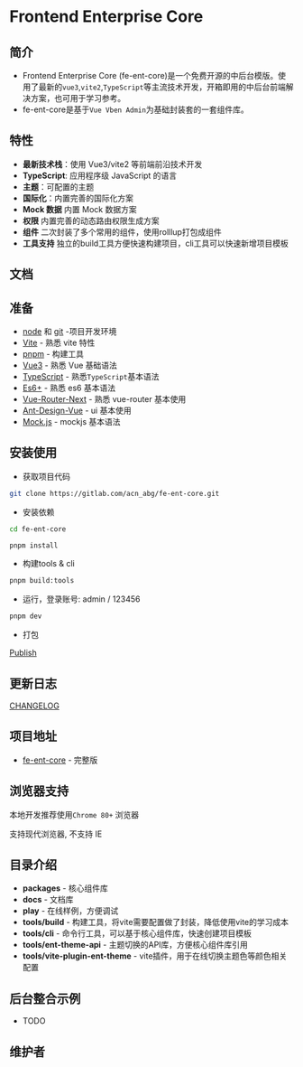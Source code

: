 <div>
<h1>Frontend Enterprise Core</h1>
</div>

## 简介

- Frontend Enterprise Core (fe-ent-core)是一个免费开源的中后台模版。使用了最新的`vue3`,`vite2`,`TypeScript`等主流技术开发，开箱即用的中后台前端解决方案，也可用于学习参考。
- fe-ent-core是基于`Vue Vben Admin`为基础封装套的一套组件库。

## 特性

- **最新技术栈**：使用 Vue3/vite2 等前端前沿技术开发
- **TypeScript**: 应用程序级 JavaScript 的语言
- **主题**：可配置的主题
- **国际化**：内置完善的国际化方案
- **Mock 数据** 内置 Mock 数据方案
- **权限** 内置完善的动态路由权限生成方案
- **组件** 二次封装了多个常用的组件，使用rolllup打包成组件
- **工具支持** 独立的build工具方便快速构建项目，cli工具可以快速新增项目模板

## 文档

## 准备

- [node](http://nodejs.org/) 和 [git](https://git-scm.com/) -项目开发环境
- [Vite](https://vitejs.dev/) - 熟悉 vite 特性
- [pnpm](https://www.pnpm.cn/) - 构建工具
- [Vue3](https://v3.vuejs.org/) - 熟悉 Vue 基础语法
- [TypeScript](https://www.typescriptlang.org/) - 熟悉`TypeScript`基本语法
- [Es6+](http://es6.ruanyifeng.com/) - 熟悉 es6 基本语法
- [Vue-Router-Next](https://next.router.vuejs.org/) - 熟悉 vue-router 基本使用
- [Ant-Design-Vue](https://2x.antdv.com/docs/vue/introduce-cn/) - ui 基本使用
- [Mock.js](https://github.com/nuysoft/Mock) - mockjs 基本语法

## 安装使用

- 获取项目代码

```bash
git clone https://gitlab.com/acn_abg/fe-ent-core.git
```

- 安装依赖

```bash
cd fe-ent-core

pnpm install

```
- 构建tools & cli

```bash
pnpm build:tools

```

- 运行，登录账号: admin / 123456

```bash
pnpm dev
```

- 打包

[Publish](./PUBLISH.md)

## 更新日志

[CHANGELOG](./CHANGELOG.zh_CN.md)

## 项目地址

- [fe-ent-core](https://gitlab.com/acn_abg/fe-ent-core.git) - 完整版

## 浏览器支持

本地开发推荐使用`Chrome 80+` 浏览器

支持现代浏览器, 不支持 IE

## 目录介绍

- **packages** - 核心组件库
- **docs** - 文档库
- **play** - 在线样例，方便调试
- **tools/build** - 构建工具，将vite需要配置做了封装，降低使用vite的学习成本
- **tools/cli** - 命令行工具，可以基于核心组件库，快速创建项目模板
- **tools/ent-theme-api** - 主题切换的API库，方便核心组件库引用
- **tools/vite-plugin-ent-theme** - vite插件，用于在线切换主题色等颜色相关配置

## 后台整合示例

- TODO

## 维护者
